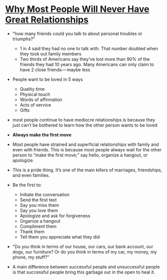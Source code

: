 # [Why Most People Will Never Have Great Relationships](https://medium.com/the-mission/why-most-people-will-never-have-great-relationships-bffc4152e978)

* "how many friends could you talk to about personal troubles or triumphs?"
  * 1 in 4 said they had no one to talk with. That number doubled when they took out family members
  * Two thirds of Americans say they’ve lost more than 90% of the friends they had 10 years ago. Many Americans can only claim to have 2 close friends — maybe less
* People want to be loved in 5 ways
  * Quality time
  * Physical touch
  * Words of affirmation
  * Acts of service
  * Gifts
* most people continue to have mediocre relationships is because they just can’t be bothered to learn how the other person wants to be loved

* **Always make the first move**
* Most people have strained and superficial relationships with family and even with friends. This is because most people always wait for the other person to “make the first move;” say hello, organize a hangout, or apologize.
* This is a pride thing. It’s one of the main killers of marriages, friendships, and even families.
* Be the first to:
  * Initiate the conversation
  * Send the first text
  * Say you miss them
  * Say you love them
  * Apologize and ask for forgiveness
  * Organize a hangout
  * Compliment them
  * Thank them
  * Tell them you appreciate what they did

* "Do you think in terms of our house, our cars, our bank account, our dogs, our furniture? Or do you think in terms of my car, my money, my phone, my stuff?"

* A main difference between successful people and unsuccessful people is that successful people bring this garbage out in the open to heal it.
